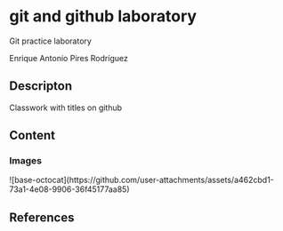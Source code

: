 # git and github laboratory

Git practice laboratory

Enrique Antonio Pires Rodríguez 

<h2>Descripton</h2>
Classwork with titles on github

<h2>Content</h2>
<h3>Images</h3>
![base-octocat](https://github.com/user-attachments/assets/a462cbd1-73a1-4e08-9906-36f45177aa85)


<h2>References</h2>





